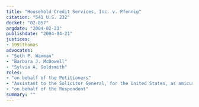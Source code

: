 ```yaml
---
title: "Household Credit Services, Inc. v. Pfennig"
citation: "541 U.S. 232"
docket: "02-857"
argdate: "2004-02-23"
publishdate: "2004-04-21"
justices:
- 1991thomas
advocates:
- "Seth P. Waxman"
- "Barbara J. McDowell"
- "Sylvia A. Goldsmith"
roles:
- "on behalf of the Petitioners"
- "Assistant to the Solicitor General, for the United States, as amicus curiae, supporting the Petitioners"
- "on behalf of the Respondent"
summary: ""
---
```


